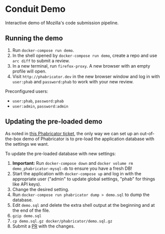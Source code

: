 # Conduit Demo
Interactive demo of Mozilla's code submission pipeline.

## Running the demo

 1. Run `docker-compose run demo`.
 1. In the shell opened by `docker-compose run demo`, create a repo and 
    use `arc diff` to submit a review.
 1. In a new terminal, run `firefox-proxy`.  A new browser with an empty
    profile will open.
 1. Visit `http://phabricator.dev` in the new browser window and log in
    with `user:phab` and `password:phab` to work with your new review.

Preconfigured users:
 * `user:phab`, `password:phab`
 * `user:admin`, `password:admin`


## Updating the pre-loaded demo

As noted in [this Phabricator ticket](https://secure.phabricator.com/T5310), the only way we can set up an 
out-of-the-box demo of Phabricator is to pre-load the application
database with the settings we want. 

To update the pre-loaded database with new settings:
 
 1. **Important:** Run `docker-compose down` and 
    `docker volume rm demo_phabricator-mysql-db` to ensure you have a 
    fresh DB!
 1. Start the application with `docker-compose up` and log in with the 
    appropriate user ("admin" to update global settings, "phab" for 
    things like API keys).
 1. Change the desired setting.
 1. Run `docker-compose run phabricator dump > demo.sql` to dump the
    database.
 1. Edit `demo.sql` and delete the extra shell output at the beginning and at
    the end of the file.
 1. `gzip demo.sql`
 1. `cp demo.sql.gz docker/phabricator/demo.sql.gz`
 1. Submit a [PR](https://github.com/mozilla-conduit/conduit-demo/pulls) with the changes.

